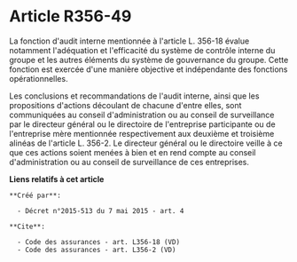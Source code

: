 # Article R356-49

La fonction d'audit interne mentionnée à l'article L. 356-18 évalue notamment l'adéquation et l'efficacité du système de
contrôle interne du groupe et les autres éléments du système de gouvernance du groupe. Cette fonction est exercée d'une
manière objective et indépendante des fonctions opérationnelles. 

Les conclusions et recommandations de l'audit interne, ainsi que les propositions d'actions découlant de chacune d'entre
elles, sont communiquées au conseil d'administration ou au conseil de surveillance par le directeur général ou le directoire
de l'entreprise participante ou de l'entreprise mère mentionnée respectivement aux deuxième et troisième alinéas de l'article
L. 356-2. Le directeur général ou le directoire veille à ce que ces actions soient menées à bien et en rend compte au conseil
d'administration ou au conseil de surveillance de ces entreprises.

**Liens relatifs à cet article**

	**Créé par**:

	  - Décret n°2015-513 du 7 mai 2015 - art. 4

	**Cite**:

	  - Code des assurances - art. L356-18 (VD)
	  - Code des assurances - art. L356-2 (VD)
